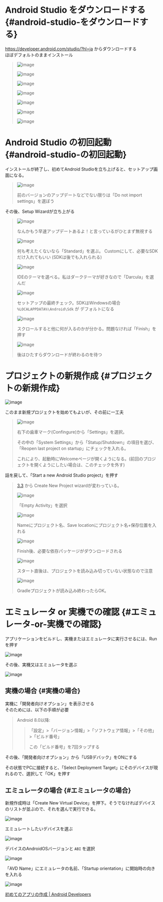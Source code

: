 Android Studio をダウンロードする {#android-studio-をダウンロードする}
=================================

<https://developer.android.com/studio/?hl=ja> からダウンロードする  
ほぼデフォルトのままインストール

> ![image](../images/1-1_install.PNG)
>
> ![image](../images/1-2_install.PNG)
>
> ![image](../images/1-3_install.PNG)
>
> ![image](../images/1-4_install.PNG)
>
> ![image](../images/1-5_install.PNG)
>
> ![image](../images/1-6_install.PNG)
>
> ![image](../images/1-7_install.PNG)

Android Studio の初回起動 {#android-studio-の初回起動}
=========================

インストールが終了し、初めてAndroid
Studioを立ち上げると、セットアップ画面になる。

> ![image](../images/2-1_install.PNG)
>
> 前のバージョンのアップデートなどでない限りは「Do not import
> settings」を選ぼう

その後、Setup Wizardが立ち上がる

> ![image](../images/3-1_setup-wizard.PNG)
>
> なんかもう早速アップデートあるよ！と言っているがひとまず無視する
>
> ![image](../images/3-2_setup-wizard.PNG)
>
> 何も考えたくないなら「Standard」を選ぶ。
> Customにして、必要なSDKだけ入れてもいい (SDKは後でも入れられる)
>
> ![image](../images/3-3_setup-wizard.PNG)
>
> IDEのテーマを選べる。私はダークテーマが好きなので「Darcula」を選んだ
>
> ![image](../images/3-4_setup-wizard.PNG)
>
> セットアップの最終チェック。SDKはWindowsの場合
> `%LOCALAPPDATA%\Android\Sdk` が デフォルトになる
>
> ![image](../images/3-5_setup-wizard.PNG)
>
> スクロールすると他に何が入るのかが分かる。問題なければ「Finish」を押す
>
> ![image](../images/3-6_setup-wizard.PNG)
>
> 後はひたすらダウンロードが終わるのを待つ

プロジェクトの新規作成 {#プロジェクトの新規作成}
======================

![image](../images/4-1_welcome.png)

このまま新規プロジェクトを始めてもよいが、その前に一工夫

> ![image](../images/5-1_settings.png)
>
> 右下の歯車マーク(Confingure)から「Settings」を選択。
>
> その中の「System
> Settings」から「Statup/Shutdown」の項目を選び、「Reopen last project
> on startup」にチェックを入れる。
>
> これにより、起動時にWelcomeページが開くようになる。(前回のプロジェクトを開くようにしたい場合は、このチェックを外す)

話を戻して、「Start a new Android Studio project」を押す

> [3.3](https://developer.android.com/studio/releases/?hl=ja#3-3-0) から
> Create New Project wizardが変わっている。
>
> ![image](../images/6-1_new-project.png)
>
> 「Empty Activity」を選択
>
> ![image](../images/6-2_new-project.png)
>
> Nameにプロジェクト名、Save locationにプロジェクト名+保存位置を入れる
>
> ![image](../images/6-3_new-project.png)
>
> Finish後、必要な依存パッケージがダウンロードされる
>
> ![image](../images/7-1_start-project.png)
>
> スタート直後は、プロジェクトを読み込み切っていない状態なので注意
>
> ![image](../images/7-2_start-project.png)
>
> Gradleプロジェクトが読み込み終わったらOK。

エミュレータ or 実機での確認 {#エミュレータ-or-実機での確認}
============================

アプリケーションをビルドし、実機またはエミュレータに実行させるには、Runを押す

![image](../images/8-1_run.png)

その後、実機又はエミュレータを選ぶ

![image](../images/8-2_run.png)

実機の場合 {#実機の場合}
----------

実機に「開発者向けオプション」を表示させる  
そのためには、以下の手順が必要

> Android 8.0以降:
>
> > 「設定」&gt;「バージョン情報」&gt;「ソフトウェア情報」&gt;「その他」&gt;「ビルド番号」
> >
> > この「ビルド番号」を7回タップする

その後、「開発者向けオプション」から「USBデバック」をONにする

その状態でPCに接続すると、「Select Deployment
Target」にそのデバイスが現れるので、選択して「OK」を押す

エミュレータの場合 {#エミュレータの場合}
------------------

新規作成時は「Create New Virtual
Device」を押下。そうでなければデバイスのリストが並ぶので、それを選んで実行できる。

![image](../images/8-2_run.png)

エミュレートしたいデバイスを選ぶ

![image](../images/9-1_create-virtual.png)

デバイスのAndroidOSバージョンと `ABI` を選択

![image](../images/9-2_create-virtual.png)

「AVD Name」にエミュレータの名前、「Startup
orientation」に開始時の向きを入れる

![image](../images/9-3_create-virtual.png)

<div class="seealso" markdown="1">

[初めてのアプリの作成 \| Android
Developers](https://developer.android.com/training/basics/firstapp/?hl=ja)

</div>
